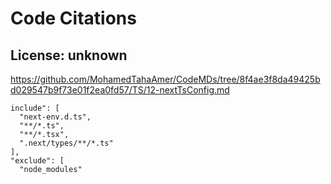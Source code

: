 # Code Citations

## License: unknown
https://github.com/MohamedTahaAmer/CodeMDs/tree/8f4ae3f8da49425bd029547b9f73e01f2ea0fd57/TS/12-nextTsConfig.md

```
include": [
  "next-env.d.ts",
  "**/*.ts",
  "**/*.tsx",
  ".next/types/**/*.ts"
],
"exclude": [
  "node_modules"
```

